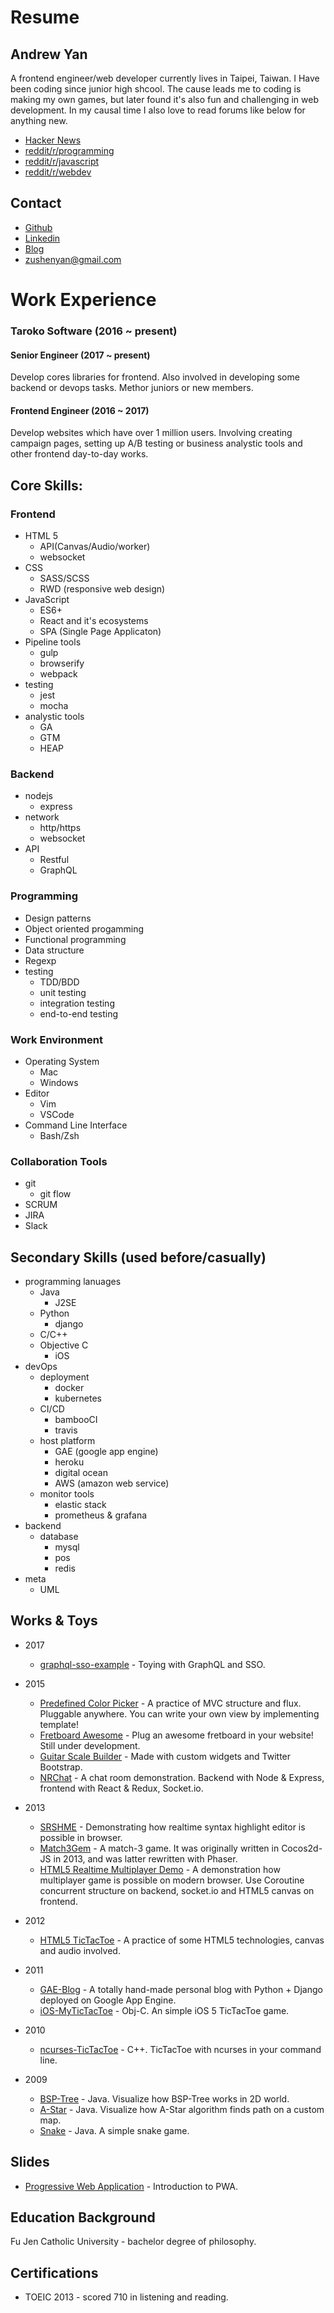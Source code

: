 Resume
======

Andrew Yan
---

A frontend engineer/web developer currently lives in Taipei, Taiwan. I Have been coding since junior high shcool. The cause leads me to coding is making my own games, but later found it's also fun and challenging in web development. In my causal time I also love to read forums like below for anything new.

- [Hacker News](https://news.ycombinator.com/)
- [reddit/r/programming](https://www.reddit.com/r/programming/)
- [reddit/r/javascript](https://www.reddit.com/r/javascript/)
- [reddit/r/webdev](https://www.reddit.com/r/webdev/)

Contact
---

- [Github](https://github.com/zushenyan)
- [Linkedin](http://tw.linkedin.com/in/zushenyan)
- [Blog](http://zushenyan.github.io/)
- zushenyan@gmail.com

Work Experience
===
### Taroko Software (2016 ~ present)
#### Senior Engineer (2017 ~ present)

Develop cores libraries for frontend. Also involved in developing some backend or devops tasks. Methor juniors or new members.

#### Frontend Engineer (2016 ~ 2017)

Develop websites which have over 1 million users. Involving creating campaign pages, setting up A/B testing or business analystic tools and other frontend day-to-day works.


Core Skills:
---
### Frontend
- HTML 5
  - API(Canvas/Audio/worker)
  - websocket
- CSS
  - SASS/SCSS
  - RWD (responsive web design)
- JavaScript
  - ES6+
  - React and it's ecosystems
  - SPA (Single Page Applicaton)
- Pipeline tools
  - gulp
  - browserify
  - webpack
- testing
  - jest
  - mocha
- analystic tools
  - GA
  - GTM
  - HEAP
  
### Backend
- nodejs
  - express
- network
  - http/https
  - websocket
- API
  - Restful
  - GraphQL
  
### Programming
- Design patterns
- Object oriented progamming
- Functional programming
- Data structure
- Regexp
- testing
  - TDD/BDD
  - unit testing
  - integration testing
  - end-to-end testing
  
### Work Environment
- Operating System
  - Mac
  - Windows
- Editor
  - Vim
  - VSCode
- Command Line Interface
  - Bash/Zsh

### Collaboration Tools
- git
  - git flow
- SCRUM
- JIRA
- Slack

Secondary Skills (used before/casually)
---
- programming lanuages
  - Java
    - J2SE
  - Python
    - django
  - C/C++
  - Objective C
    - iOS
- devOps
  - deployment
    - docker
    - kubernetes
  - CI/CD
    - bambooCI
    - travis
  - host platform
    - GAE (google app engine)
    - heroku
    - digital ocean
    - AWS (amazon web service)
  - monitor tools
    - elastic stack
    - prometheus & grafana
- backend
  - database
    - mysql
    - pos
    - redis
- meta
  - UML

Works & Toys
---

- 2017
  - [graphql-sso-example](https://github.com/zushenyan/graphql-sso-example) - Toying with GraphQL and SSO.
- 2015
  - [Predefined Color Picker](https://github.com/zushenyan/Predefined-Color-Picker) - A practice of MVC structure and flux. Pluggable anywhere. You can write your own view by implementing template!
  - [Fretboard Awesome](https://github.com/zushenyan/Fretboard-Awesome) - Plug an awesome fretboard in your website! Still under development.
  - [Guitar Scale Builder](https://github.com/zushenyan/Guitar-Scale-Builder) - Made with custom widgets and Twitter Bootstrap.
  - [NRChat](https://github.com/zushenyan/NRChat) - A chat room demonstration. Backend with Node & Express, frontend with React & Redux, Socket.io.

- 2013
  - [SRSHME](https://github.com/zushenyan/SRSHME) - Demonstrating how realtime syntax highlight editor is possible in browser.
  - [Match3Gem](https://github.com/zushenyan/Match3Gem) - A match-3 game. It was originally written in Cocos2d-JS in 2013, and was latter rewritten with Phaser.
  - [HTML5 Realtime Multiplayer Demo](https://github.com/zushenyan/HTML5-realtime-multiplayer-demo) - A demonstration how multiplayer game is possible on modern browser. Use Coroutine concurrent structure on backend, socket.io and HTML5 canvas on frontend.

- 2012
  - [HTML5 TicTacToe](https://github.com/zushenyan/HTML5-TicTacToe) - A practice of some HTML5 technologies, canvas and audio involved.

- 2011
  - [GAE-Blog](https://github.com/zushenyan/GAE-Blog) - A totally hand-made personal blog with Python + Django deployed on Google App Engine.
  - [iOS-MyTicTacToe](https://github.com/zushenyan/iOS-MyTicTacToe) - Obj-C. An simple iOS 5 TicTacToe game.

- 2010
  - [ncurses-TicTacToe](https://github.com/zushenyan/ncurses-TicTacToe) - C++. TicTacToe with ncurses in your command line.

- 2009
  - [BSP-Tree](https://github.com/zushenyan/BSP-Tree) - Java. Visualize how BSP-Tree works in 2D world.
  - [A-Star](https://github.com/zushenyan/a-star) - Java. Visualize how A-Star algorithm finds path on a custom map.
  - [Snake](https://github.com/zushenyan/Snake) - Java. A simple snake game.

Slides
---

- [Progressive Web Application](https://docs.google.com/presentation/d/1T5eAtaEVUjp94oofMa-14c0BeE6coYtfEa0Vg27Coag/edit?usp=sharing) - Introduction to PWA.


Education Background
---

Fu Jen Catholic University - bachelor degree of philosophy.

Certifications
---

- TOEIC 2013 - scored 710 in listening and reading.
